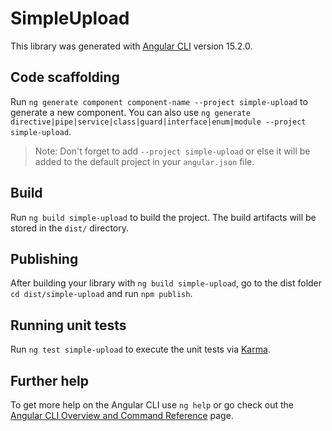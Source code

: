 # SimpleUpload

This library was generated with [Angular CLI](https://github.com/angular/angular-cli) version 15.2.0.

## Code scaffolding

Run `ng generate component component-name --project simple-upload` to generate a new component. You can also use `ng generate directive|pipe|service|class|guard|interface|enum|module --project simple-upload`.
> Note: Don't forget to add `--project simple-upload` or else it will be added to the default project in your `angular.json` file. 

## Build

Run `ng build simple-upload` to build the project. The build artifacts will be stored in the `dist/` directory.

## Publishing

After building your library with `ng build simple-upload`, go to the dist folder `cd dist/simple-upload` and run `npm publish`.

## Running unit tests

Run `ng test simple-upload` to execute the unit tests via [Karma](https://karma-runner.github.io).

## Further help

To get more help on the Angular CLI use `ng help` or go check out the [Angular CLI Overview and Command Reference](https://angular.io/cli) page.
